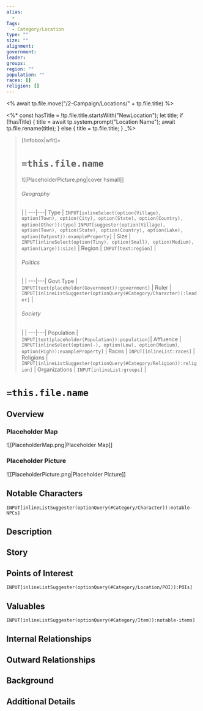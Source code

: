 ```yaml
---
alias:
  - 
Tags:
  - Category/Location
type: ""
size: ""
alignment: 
government: 
leader: 
groups: 
region: ""
population: ""
races: []
religion: []
---
```


<% await tp.file.move("/2-Campaign/Locations/" + tp.file.title) %>

<%*
const hasTitle = !tp.file.title.startsWith("NewLocation");
let title;
if (!hasTitle) {
    title = await tp.system.prompt("Location Name");
    await tp.file.rename(title);
} else {
    title = tp.file.title;
}
_%>


> [!infobox|wfit]+
> # `=this.file.name`
> ![[PlaceholderPicture.png|cover hsmall]]
> ###### Geography
>  |   |
> ---|---|
> Type | `INPUT[inlineSelect(option(Village), option(Town), option(City), option(State), option(Country), option(Other)):type]` `INPUT[suggester(option(Village), option(Town), option(State), option(Country), option(Lake), option(Outpost)):exampleProperty]` |
> Size | `INPUT[inlineSelect(option(Tiny), option(Small), option(Medium), option(Large)):size]` |
> Region | `INPUT[text:region]` |
> ###### Politics
>  |   |
> ---|---|
> Govt Type | `INPUT[text(placeholder(Government)):government]` |
> Ruler | `INPUT[inlineListSuggester(optionQuery(#Category/Character)):leader]` |
> ###### Society
>  |   |
> ---|---|
> Population | `INPUT[text(placeholder(Population)):population]`|
> Affluence | `INPUT[inlineSelect(option(-), option(Low), option(Medium), option(High)):exampleProperty]` |
> Races | `INPUT[inlineList:races]` |
> Religions | `INPUT[inlineListSuggester(optionQuery(#Category/Religion)):religion]`  |
> Organizations | `INPUT[inlineList:groups]` |

# `=this.file.name`
## Overview

### Placeholder Map
![[PlaceholderMap.png|Placeholder Map]]

### Placeholder Picture
![[PlaceholderPicture.png|Placeholder Picture]]

## Notable Characters
`INPUT[inlineListSuggester(optionQuery(#Category/Character)):notable-NPCs]`

## Description

## Story

## Points of Interest
`INPUT[inlineListSuggester(optionQuery(#Category/Location/POI)):POIs]`

## Valuables
`INPUT[inlineListSuggester(optionQuery(#Category/Item)):notable-items]`

## Internal Relationships

## Outward Relationships

## Background

## Additional Details

